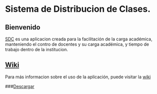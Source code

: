 # Sistema de Distribucion de Clases.
## Bienvenido
[SDC](https://github.com/ArielCalix/DistribucionDeClases/releases) es una aplicacion creada para la facilitación de la carga académica, manteniendo el contro de docentes y su carga académica, y tiempo de trabajo dentro de la institucion.

## [Wiki](https://github.com/ArielCalix/DistribucionDeClases/wiki)
Para más informacion sobre el uso de la aplicación, puede visitar la [wiki](https://github.com/ArielCalix/DistribucionDeClases/wiki)

###[Descargar](https://github.com/ArielCalix/DistribucionDeClases/tree/Debug1.1)
